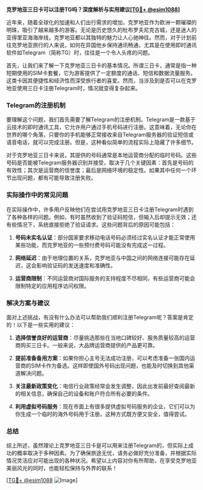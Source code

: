 **克罗地亚三日卡可以注册TG吗？深度解析与实用建议[[TG💪+ @esim1088](https://t.me/s/esim1088)]**

近年来，随着全球化的加速和人们出行需求的增加，克罗地亚作为欧洲一颗璀璨的明珠，吸引了越来越多的游客。无论是历史悠久的杜布罗夫尼克古城，还是迷人的亚得里亚海海岸线，克罗地亚都以其独特的魅力让人心驰神往。然而，对于计划前往克罗地亚旅行的人来说，如何在异国他乡保持通讯畅通，尤其是在使用即时通讯软件如Telegram（简称TG）时，往往是一个令人头疼的问题。

首先，让我们来了解一下克罗地亚三日卡的基本情况。所谓三日卡，通常是指一种短期使用的SIM卡套餐，它为游客提供了一定额度的通话、短信和数据流量服务。这类卡因其便捷性和经济性而深受旅行者的喜爱。然而，当涉及到是否可以在克罗地亚使用三日卡注册Telegram时，情况就变得复杂起来。

### Telegram的注册机制

要理解这个问题，我们首先需要了解Telegram的注册机制。Telegram是一款基于云技术的即时通讯工具，它允许用户通过手机号码进行注册。这意味着，无论你在世界的哪个角落，只要你的手机能够正常接收来自Telegram服务器的验证短信或语音电话，就可以完成注册。但是，这种看似简单的流程实际上隐藏了许多细节。

对于克罗地亚三日卡来说，其提供的号码通常是本地运营商分配的临时号码。这些号码是否能被Telegram服务器识别并接受，取决于几个关键因素：首先是号码的有效性；其次是运营商的信誉度；最后是网络环境的稳定性。如果其中任何一个环节出现问题，都有可能导致注册失败。

### 实际操作中的常见问题

在实际操作中，许多用户反映他们在尝试用克罗地亚三日卡注册Telegram时遇到了各种各样的问题。例如，有时虽然收到了验证码短信，但输入后却提示无效；还有些情况下，系统直接拒绝了验证请求。这些问题背后的原因可能包括：

1. **号码未实名认证**：部分国家要求移动电话号码必须经过实名认证才能正常使用某些功能，而克罗地亚的一些预付费号码可能没有完成这一过程。
   
2. **网络延迟**：由于地理位置的关系，克罗地亚与中国之间的网络连接可能存在延迟，这会影响验证码的发送速度和准确性。
   
3. **运营商限制**：不同运营商对国际服务的支持程度不尽相同，有些运营商可能会限制特定的应用程序访问权限。

### 解决方案与建议

面对上述挑战，有没有什么办法可以帮助我们顺利注册Telegram呢？答案是肯定的！以下是一些实用的建议：

1. **选择信誉良好的运营商**：尽量挑选那些在当地口碑较好、服务质量较高的运营商购买三日卡。一般来说，大品牌运营商提供的产品更可靠。

2. **提前准备备用方案**：如果你担心主号无法成功注册，可以考虑准备一张国内运营商的SIM卡作为备选。这样即使国外号码出现问题，也能及时切换到其他渠道解决问题。

3. **关注最新政策变化**：电信行业政策经常会发生调整，因此出发前最好查阅最新的相关信息，确保自己的设备和账户符合所有必要的条件。

4. **利用虚拟号码服务**：现在市面上有很多提供虚拟号码服务的企业，它们可以为你生成一个临时的海外号码用于注册。这种方式既方便又安全，值得尝试。

### 总结

综上所述，虽然理论上克罗地亚三日卡是可以用来注册Telegram的，但实际上成功的概率取决于多种因素。为了确保旅途无忧，请务必做好充分准备，并根据实际情况灵活应对可能出现的各种状况。希望以上内容对你有所帮助，在享受克罗地亚美丽风光的同时，也能轻松保持与外界的联系！

[[TG💪+ @esim1088](https://t.me/s/esim1088) ![Image](https://i.postimg.cc/4NQfJmqS/Snipaste-2025-05-13-00-14-12.png)]